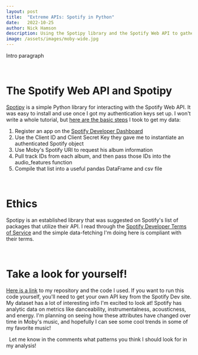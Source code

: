 ```yaml
---
layout: post
title:  "Extreme APIs: Spotify in Python"
date:   2022-10-25
author: Nick Hamson
description: Using the Spotipy library and the Spotify Web API to gather audio data about Moby's discography
image: /assets/images/moby-wide.jpg
---
```


Intro paragraph

&nbsp;
# The Spotify Web API and Spotipy
[Spotipy](https://spotipy.readthedocs.io/en/master/#) is a simple Python library for interacting with the Spotify Web API. It was easy to install and use once I got my authentication keys set up. I won't write a whole tutorial, but [here are the basic steps](https://github.com/nickhamson/web_scraping) I took to get my data:
1. Register an app on the [Spotify Developer Dashboard](https://developer.spotify.com/dashboard/applications)
2. Use the Client ID and Client Secret Key they gave me to instantiate an authenticated Spotify object
3. Use Moby's Spotify URI to request his album information
4. Pull track IDs from each album, and then pass those IDs into the audio_features function
5. Compile that list into a useful pandas DataFrame and csv file

&nbsp;
# Ethics
Spotipy is an established library that was suggested on Spotify's list of packages that utilize their API. I read through the [Spotify Developer Terms of Service](https://developer.spotify.com/terms/) and the simple data-fetching I'm doing here is compliant with their terms.

&nbsp;
# Take a look for yourself!

[Here is a link](https://github.com/nickhamson/web_scraping) to my repository and the code I used. If you want to run this code yourself, you'll need to get your own API key from the Spotify Dev site. My dataset has a lot of interesting info I'm excited to look at! Spotify has analytic data on metrics like danceability, instrumentalness, acousticness, and energy. I'm planning on seeing how these attributes have changed over time in Moby's music, and hopefully I can see some cool trends in some of my favorite music!

&nbsp;
Let me know in the comments what patterns you think I should look for in my analysis!






